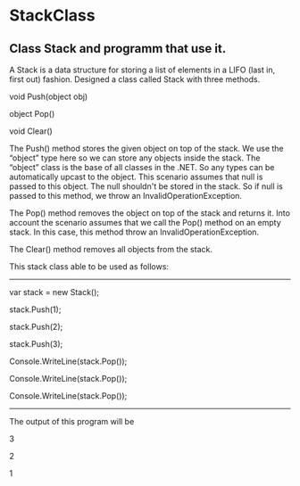# StackClass
Class Stack and programm that use it.
-----------------------------------
A Stack is a data structure for storing a list of elements in a LIFO 
(last in, first out) fashion. Designed a class called Stack with three methods. 



void Push(object obj)

object Pop()

void Clear()


The Push() method stores the given object on top of the stack. We use the “object” type here so we can store any objects inside the stack. The “object” class is the base of all classes in the .NET. So any types can be automatically upcast to the object. This scenario assumes that null is passed to this object. The null shouldn't be stored in the stack. So if null is passed to this method, we throw an InvalidOperationException. 

The Pop() method removes the object on top of  the stack and returns it. Into account the scenario assumes that we call the Pop() method on an empty stack. In this case, this method throw an InvalidOperationException. 

The Clear() method removes all objects from the stack.
 
This stack class able to be used as follows:

---------------------------

var stack = new Stack();

stack.Push(1);

stack.Push(2);

stack.Push(3);


Console.WriteLine(stack.Pop());

Console.WriteLine(stack.Pop());

Console.WriteLine(stack.Pop());

-------------------------------

The output of this program will be  

3

2

1



